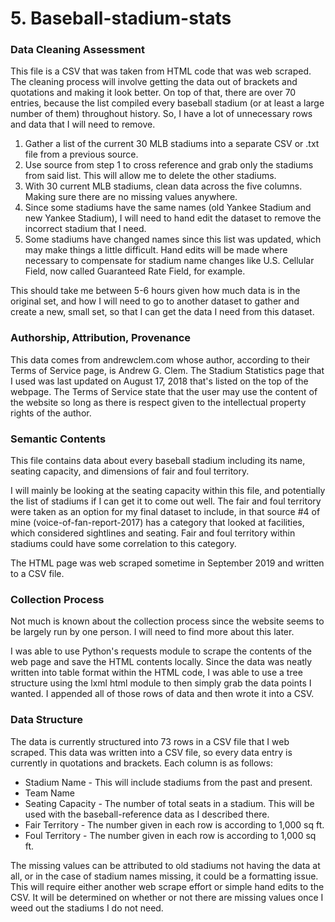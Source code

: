 # 5. Baseball-stadium-stats


### Data Cleaning Assessment
This file is a CSV that was taken from HTML code that was web scraped. The cleaning process will involve getting the data out of brackets and quotations and making it look better. On top of that, there are over 70 entries, because the list compiled every baseball stadium (or at least a large number of them) throughout history. So, I have a lot of unnecessary rows and data that I will need to remove. 

1. Gather a list of the current 30 MLB stadiums into a separate CSV or .txt file from a previous source.
2. Use source from step 1 to cross reference and grab only the stadiums from said list. This will allow me to delete the other stadiums. 
3. With 30 current MLB stadiums, clean data across the five columns. Making sure there are no missing values anywhere.
4. Since some stadiums have the same names (old Yankee Stadium and new Yankee Stadium), I will need to hand edit the dataset to remove the incorrect stadium that I need.
5. Some stadiums have changed names since this list was updated, which may make things a little difficult. Hand edits will be made where necessary to compensate for stadium name changes like U.S. Cellular Field, now called Guaranteed Rate Field, for example.

This should take me between 5-6 hours given how much data is in the original set, and how I will need to go to another dataset to gather and create a new, small set, so that I can get the data I need from this dataset. 

### Authorship, Attribution, Provenance
This data comes from andrewclem.com whose author, according to their Terms of Service page, is Andrew G. Clem. The Stadium Statistics page that I used was last updated on August 17, 2018 that's listed on the top of the webpage. The Terms of Service state that the user may use the content of the website so long as there is respect given to the intellectual property rights of the author. 

### Semantic Contents
This file contains data about every baseball stadium including its name, seating capacity, and dimensions of fair and foul territory.

I will mainly be looking at the seating capacity within this file, and potentially the list of stadiums if I can get it to come out well. The fair and foul territory were taken as an option for my final dataset to include, in that source #4 of mine (voice-of-fan-report-2017) has a category that looked at facilities, which considered sightlines and seating. Fair and foul territory within stadiums could have some correlation to this category.

The HTML page was web scraped sometime in September 2019 and written to a CSV file.


### Collection Process
Not much is known about the collection process since the website seems to be largely run by one person. I will need to find more about this later.

I was able to use Python's requests module to scrape the contents of the web page and save the HTML contents locally. Since the data was neatly written into table format within the HTML code, I was able to use a tree structure using the lxml html module to then simply grab the data points I wanted. I appended all of those rows of data and then wrote it into a CSV. 

### Data Structure
The data is currently structured into 73 rows in a CSV file that I web scraped. This data was written into a CSV file, so every data entry is currently in quotations and brackets. Each column is as follows:

* Stadium Name - This will include stadiums from the past and present. 
* Team Name 
* Seating Capacity - The number of total seats in a stadium. This will be used with the baseball-reference data as I described there.
* Fair Territory - The number given in each row is according to 1,000 sq ft.
* Foul Territory - The number given in each row is according to 1,000 sq ft.

The missing values can be attributed to old stadiums not having the data at all, or in the case of stadium names missing, it could be a formatting issue. This will require either another web scrape effort or simple hand edits to the CSV. It will be determined on whether or not there are missing values once I weed out the stadiums I do not need.